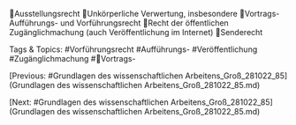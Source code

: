 Ausstellungsrecht
Unkörperliche Verwertung, insbesondere
Vortrags- Aufführungs- und Vorführungsrecht
Recht der öffentlichen Zugänglichmachung (auch Veröffentlichung im Internet)
Senderecht

   Tags & Topics:
   #Vorführungsrecht
   #Aufführungs-
   #Veröffentlichung
   #Zugänglichmachung
   #Vortrags-

[Previous: #Grundlagen des wissenschaftlichen Arbeitens_Groß_281022_85](Grundlagen des wissenschaftlichen Arbeitens_Groß_281022_85.md)

[Next: #Grundlagen des wissenschaftlichen Arbeitens_Groß_281022_85](Grundlagen des wissenschaftlichen Arbeitens_Groß_281022_85.md)